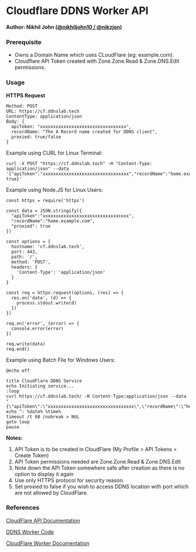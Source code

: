 # Cloudflare DDNS Worker API

**Author: Nikhil John [(@nikhiljohn10 / @nikzjon)](https://github.com/nikhiljohn10)**


### Prerequisite

- Owns a Domain Name which uses CLoudFlare (eg: example.com).
- Cloudflare API Token created with Zone.Zone.Read & Zone.DNS.Edit permissions.


### Usage

**HTTPS Request**
```
Method: POST
URL: https://cf.ddnslab.tech
ContentType: application/json
Body: {
  apiToken: "xxxxxxxxxxxxxxxxxxxxxxxxxxxxxxxxx",
  recordName: "The A Record name created for DDNS client",
  proxied: true/false
}
```
Example using CURL for Linux Terminal:
```
curl -X POST "https://cf.ddnslab.tech" -H "Content-Type: application/json" --data '{"apiToken":"xxxxxxxxxxxxxxxxxxxxxxxxxxxxxxxxx","recordName":"home.example.com","proxied": true}'
```

Example using Node.JS for Linux Users:
```
const https = require('https')

const data = JSON.stringify({
  "apiToken":"xxxxxxxxxxxxxxxxxxxxxxxxxxxxxxxxx",
  "recordName":"home.example.com",
  "proxied": true 
})

const options = {
  hostname: 'cf.ddnslab.tech',
  port: 443,
  path: '/',
  method: 'POST',
  headers: {
    'Content-Type': 'application/json'
  }
}

const req = https.request(options, (res) => {
  res.on('data', (d) => {
    process.stdout.write(d)
  })
})

req.on('error', (error) => {
  console.error(error)
})

req.write(data)
req.end()
```

Example using Batch File for Windows Users:
```
@echo off

title CloudFlare DDNS Service
echo Initiating service...
:loop
curl https://cf.ddnslab.tech/ -H Content-Type:application/json --data "{\"apiToken\":\"xxxxxxxxxxxxxxxxxxxxxxxxxxxxxxxxx\",\"recordName\":\"home.example.com\",\"proxied\":true}"
echo ^: %date% %time%
timeout /t 60 /nobreak > NUL
goto loop
pause
```


**Notes:**
1. API Token is to be created in CloudFlare (My Profile > API Tokens > Create Token)
2. API Token permissions needed are Zone.Zone.Read & Zone.DNS.Edit
3. Note down the API Token somewhere safe after creation as there is no option to display it again
4. Use only HTTPS protocol for security reason.
5. Set proxied to false if you wish to access DDNS location with port which are not allowed by CloudFlare.


### References

[CloudFlare API Documentation](https://api.cloudflare.com)

[DDNS Worker Code](https://github.com/jwala-diamonds/ddnslab.tech/blob/master/worker.js)

[CloudFlare Worker Documentation](https://developers.cloudflare.com/workers/)